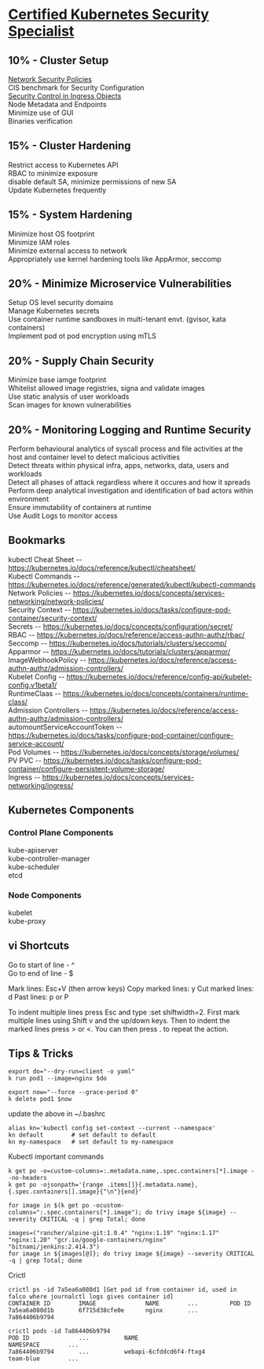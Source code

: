 # [Certified Kubernetes Security Specialist](https://github.com/cncf/curriculum/blob/master/CKS_Curriculum_%20v1.29.pdf)

## 10% - Cluster Setup
[Network Security Policies](https://kubernetes.io/docs/concepts/services-networking/network-policies/)  
CIS benchmark for Security Configuration  
[Security Control in Ingress Objects](https://kubernetes.io/docs/concepts/services-networking/ingress/)  
Node Metadata and Endpoints  
Minimize use of GUI  
Binaries verification  

## 15% - Cluster Hardening
Restrict access to Kubernetes API  
RBAC to minimize exposure  
disable default SA, minimize permissions of new SA  
Update Kubernetes frequently  

## 15% - System Hardening
Minimize host OS footprint  
Minimize IAM roles  
Minimize external access to network  
Appropriately use kernel hardening tools like AppArmor, seccomp  

## 20% - Minimize Microservice Vulnerabilities
Setup OS level security domains  
Manage Kubernetes secrets  
Use container runtime sandboxes in multi-tenant envt. (gvisor, kata containers)  
Implement pod ot pod encryption using mTLS  

## 20% - Supply Chain Security
Minimize base iamge footprint  
Whitelist allowed image registries, signa and validate images  
Use static analysis of user workloads  
Scan images for known vulnerabilities  

## 20% - Monitoring Logging and Runtime Security
Perform behavioural analytics of syscall process and file activities at the host and container level to detect malicious activities  
Detect threats within physical infra, apps, networks, data, users and workloads  
Detect all phases of attack regardless where it occures and how it spreads  
Perform deep analytical investigation and identification of bad actors within environment  
Ensure immutability of containers at runtime  
Use Audit Logs to monitor access  

## Bookmarks

kubectl Cheat Sheet -- https://kubernetes.io/docs/reference/kubectl/cheatsheet/  
Kubectl Commands -- https://kubernetes.io/docs/reference/generated/kubectl/kubectl-commands  
Network Policies -- https://kubernetes.io/docs/concepts/services-networking/network-policies/  
Security Context -- https://kubernetes.io/docs/tasks/configure-pod-container/security-context/  
Secrets -- https://kubernetes.io/docs/concepts/configuration/secret/  
RBAC -- https://kubernetes.io/docs/reference/access-authn-authz/rbac/  
Seccomp -- https://kubernetes.io/docs/tutorials/clusters/seccomp/  
Apparmor -- https://kubernetes.io/docs/tutorials/clusters/apparmor/  
ImageWebhookPolicy -- https://kubernetes.io/docs/reference/access-authn-authz/admission-controllers/  
Kubelet Config -- https://kubernetes.io/docs/reference/config-api/kubelet-config.v1beta1/  
RuntimeClaas -- https://kubernetes.io/docs/concepts/containers/runtime-class/  
Admission Controllers -- https://kubernetes.io/docs/reference/access-authn-authz/admission-controllers/  
automountServiceAccountToken -- https://kubernetes.io/docs/tasks/configure-pod-container/configure-service-account/  
Pod Volumes -- https://kubernetes.io/docs/concepts/storage/volumes/  
PV PVC -- https://kubernetes.io/docs/tasks/configure-pod-container/configure-persistent-volume-storage/  
Ingress -- https://kubernetes.io/docs/concepts/services-networking/ingress/  

## Kubernetes Components

### Control Plane Components

kube-apiserver  
kube-controller-manager  
kube-scheduler  
etcd  

### Node Components

kubelet  
kube-proxy 

## vi Shortcuts

Go to start of line - ^  
Go to end of line - $

Mark lines: Esc+V (then arrow keys)
Copy marked lines: y
Cut marked lines: d
Past lines: p or P

To indent multiple lines press Esc and type :set shiftwidth=2. First mark multiple lines using Shift v and the up/down keys. Then to indent the marked lines press > or <. You can then press . to repeat the action.

## Tips & Tricks

    export do="--dry-run=client -o yaml"
    k run pod1 --image=nginx $do

    export now="--force --grace-period 0"
    k delete pod1 $now

update the above in ~/.bashrc

    alias kn='kubectl config set-context --current --namespace'
    kn default        # set default to default
    kn my-namespace   # set default to my-namespace

Kubectl important commands
    
    k get po -o=custom-columns=:.metadata.name,.spec.containers[*].image --no-headers
    k get po -ojsonpath='{range .items[]}{.metadata.name},{.spec.containers[].image}{"\n"}{end}'

    for image in $(k get po -ocustom-columns=":.spec.containers[*].image"); do trivy image ${image} --severity CRITICAL -q | grep Total; done
    
    images=("rancher/alpine-git:1.0.4" "nginx:1.19" "nginx:1.17" "nginx:1.20" "gcr.io/google-containers/nginx" "bitnami/jenkins:2.414.3")
    for image in ${images[@]}; do trivy image ${image} --severity CRITICAL -q | grep Total; done

Crictl

    crictl ps -id 7a5ea6a080d1 [Get pod id from container id, used in falco where journalctl logs gives container id]
    CONTAINER ID        IMAGE              NAME        ...         POD ID
    7a5ea6a080d1b       6f715d38cfe0e      nginx       ...         7a864406b9794

    crictl pods -id 7a864406b9794
    POD ID              ...          NAME                             NAMESPACE        ...
    7a864406b9794       ...          webapi-6cfddcd6f4-ftxg4          team-blue        ...